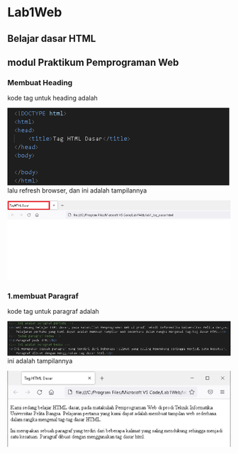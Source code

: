 # Lab1Web
## Belajar dasar HTML
## modul Praktikum Pemprograman Web
### Membuat Heading
kode tag untuk heading adalah <p>
  ![gambar](Css.png)
lalu refresh browser, dan ini adalah tampilannya <p>
  ![gambar](Ss.png)
### 1.membuat Paragraf 
kode tag untuk paragraf adalah <p>
  ![Gambar](Css1.png)  
ini adalah tampilannya <p>
  ![Gambar](Ss1.png)

